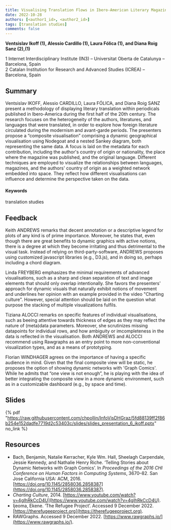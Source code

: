 ```yaml
---
title: Visualising Translation Flows in Ibero-American Literary Magazines 
date: 2022-10-28
authors: [<author1_id>, <author2_id>]
tags: [translation studies]
comments: false
---
```


**Ventsislav Ikoff (1), Alessio Cardillo (1), Laura Fólica (1), and Diana Roig Sanz (2),(1)**

1 Internet Interdisciplinary Institute (IN3) – Universitat Oberta de Catalunya – Barcelona, Spain\
2 Catalan Institution for Research and Advanced Studies (ICREA) – Barcelona, Spain

## Summary

Ventsislav IKOFF, Alessio CARDILLO, Laura FÓLICA, and Diana Roig SANZ present a methodology of displaying literary translation within periodicals published in Ibero-America during the first half of the 20th century. The research focuses on the heterogeneity of the authors, literatures, and languages that were translated, in order to explore how foreign literature circulated during the modernism and avant-garde periods. The presenters propose a “composite visualisation” comprising a dynamic geographical visualisation using Nodegoat and a nested Sankey diagram, both representing the same data. A focus is laid on the metadata for each contribution, including the author's country of origin or nationality, the place where the magazine was published, and the original language. Different techniques are employed to visualize the relationships between languages, magazines, and the authors' country of origin as a weighted network embedded into space. They reflect how different visualisations can influence and determine the perspective taken on the data.

#### Keywords

translation studies

## Feedback

Keith ANDREWS remarks that decent annotation or a descriptive legend for plots of any kind is of prime importance. Moreover, he states that, even though there are great benefits to dynamic graphics with active notions, there is a degree at which they become irritating and thus detrimental to the visual task. Instead of relying on third-party-software, ANDREWS proposes using customized javascript libraries (e.g., D3.js), and in doing so, perhaps including a chord diagram.

Linda FREYBERG emphasizes the minimal requirements of advanced visualisations, such as a sharp and clean separation of text and image elements that should only overlap intentionally. She favors the presenters' approach for dynamic visuals that naturally exhibit notions of movement and underlines her opinion with an example provided in the video "Charting culture". However, special attention should be laid on the question what purpose the stacking of multiple visualizations fulfils.

Tiziana ALOCCI remarks on specific features of individual visualisations, such as beeing attentive towards thickness of edges as they may reflect the nature of (meta)data parameters. Moreover, she scrutinizes missing datapoints for individual rows, and how ambiguity or imcompleteness in the data is reflected in the visualisation. Both ANDREWS and ALOCCI recommend using Rawgraphs as an entry point to more non-conventional visualization types, and as a means of prototyping.

Florian WINDHAGER agrees on the importance of having a specific audience in mind. Given that the final composite view will be static, he proposes the option of showing dynamic networks with 'Graph Comics'. While he admits that “one view is not enough”, he is playing with the idea of better integrating the composite view in a more dynamic environment, such as in a customizable dashboard (e.g., by space and time).

## Slides

{% pdf "https://raw.githubusercontent.com/chpollin/InfoVisDHGraz/5fd88139ff2f86b254e152dadfe7719d2c53403c/slides/slides_presentation_6_ikoff.pptx" no_link %}

## Resources

* Bach, Benjamin, Natalie Kerracher, Kyle Wm. Hall, Sheelagh Carpendale, Jessie Kennedy, and Nathalie Henry Riche. ‘Telling Stories about Dynamic Networks with Graph Comics’. In _Proceedings of the 2016 CHI Conference on Human Factors in Computing Systems_, 3670–82. San Jose California USA: ACM, 2016. [https://doi.org/10.1145/2858036.2858387](https://doi.org/10.1145/2858036.2858387).
* _Charting Culture_, 2014. [https://www.youtube.com/watch?v=4gIhRkCcD4U](https://www.youtube.com/watch?v=4gIhRkCcD4U).
* Ijeoma, Ekene. ‘The Refugee Project’. Accessed 9 December 2022. [https://therefugeeproject.org](https://therefugeeproject.org).
* RAWGraphs. Accessed 9 December 2022. [https://www.rawgraphs.io/](https://www.rawgraphs.io/).